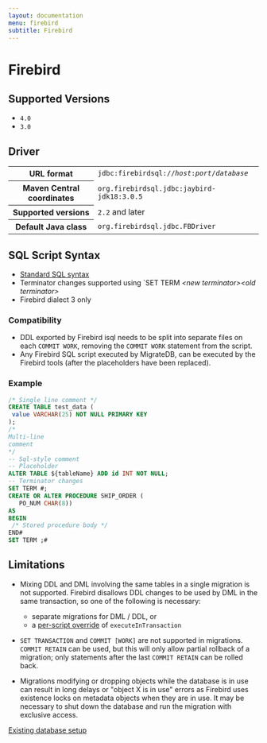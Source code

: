 ```yaml
---
layout: documentation
menu: firebird
subtitle: Firebird
---
```


# Firebird

## Supported Versions

- `4.0`
- `3.0`

## Driver

<table class="table">
<tr>
<th>URL format</th>
<td><code>jdbc:firebirdsql://<i>host</i>:<i>port</i>/<i>database</i></code></td>
</tr>
<tr>
<th>Maven Central coordinates</th>
<td><code>org.firebirdsql.jdbc:jaybird-jdk18:3.0.5</code></td>
</tr>
<tr>
<th>Supported versions</th>
<td><code>2.2</code> and later</td>
</tr>
<tr>
<th>Default Java class</th>
<td><code>org.firebirdsql.jdbc.FBDriver</code></td>
</tr>
</table>

## SQL Script Syntax

- [Standard SQL syntax](/migratedb/documentation/concepts/migrations#syntax)
- Terminator changes supported using `SET TERM <i>&lt;new terminator&gt;</i><i>&lt;old terminator&gt;</i>
- Firebird dialect 3 only

### Compatibility

- DDL exported by Firebird isql needs to be split into separate files on each `COMMIT WORK`, removing the `COMMIT WORK`
  statement from the script.
- Any Firebird SQL script executed by MigrateDB, can be executed by the Firebird tools (after the placeholders have been
  replaced).

### Example

 ```sql
/* Single line comment */
CREATE TABLE test_data (
  value VARCHAR(25) NOT NULL PRIMARY KEY
);
 /*
Multi-line
comment
*/
 -- Sql-style comment
 -- Placeholder
ALTER TABLE ${tableName} ADD id INT NOT NULL;
 -- Terminator changes
SET TERM #;
CREATE OR ALTER PROCEDURE SHIP_ORDER (
    PO_NUM CHAR(8))
AS
BEGIN
  /* Stored procedure body */
END#
SET TERM ;#
```

## Limitations

- Mixing DDL and DML involving the same tables in a single migration is not supported. Firebird disallows DDL changes to
  be used by DML in the same transaction, so one of the following is necessary:
    - separate migrations for DML / DDL, or
    - a [per-script override](/migratedb/documentation/configuration/scriptconfigfiles) of <code>executeInTransaction</code>

- `SET TRANSACTION` and `COMMIT [WORK]` are not supported in migrations. `COMMIT RETAIN` can be used, but this will only
  allow partial rollback of a migration; only statements after the last `COMMIT RETAIN` can be rolled back.
- Migrations modifying or dropping objects while the database is in use can result in long delays or "object X is in
  use"
  errors as Firebird uses existence locks on metadata objects when they are in use. It may be necessary to shut down the
  database and run the migration with exclusive access.

 <p class="next-steps">
    <a class="btn btn-primary" href="/migratedb/documentation/learnmore/existing">Existing database setup <i class="fa fa-arrow-right"></i></a>
</p>
